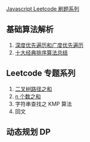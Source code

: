 [Javascript Leetcode 刷题系列](https://github.com/fyuanfen/Leetcode)

## 基础算法解析

1. [深度优先遍历和广度优先遍历](https://github.com/fyuanfen/note/blob/master/article/Algorithm/%E6%B7%B1%E5%BA%A6%E4%BC%98%E5%85%88%E9%81%8D%E5%8E%86%E5%92%8C%E5%B9%BF%E5%BA%A6%E4%BC%98%E5%85%88%E9%81%8D%E5%8E%86.md)
2. [十大经典排序算法总结](https://github.com/fyuanfen/note/blob/master/article/Algorithm/%E5%8D%81%E5%A4%A7%E7%BB%8F%E5%85%B8%E6%8E%92%E5%BA%8F%E7%AE%97%E6%B3%95%E6%80%BB%E7%BB%93.md)

## Leetcode 专题系列

1. [二叉树路径之和](https://github.com/fyuanfen/note/blob/master/article/Algorithm/%E4%BA%8C%E5%8F%89%E6%A0%91%E8%B7%AF%E5%BE%84%E4%B9%8B%E5%92%8C.md)
2. [n 个数之和](https://github.com/fyuanfen/note/blob/master/article/Algorithm/n%E4%B8%AA%E6%95%B0%E4%B9%8B%E5%92%8C.md)
3. 字符串查找之 KMP 算法
4. 回文

## 动态规划 DP
